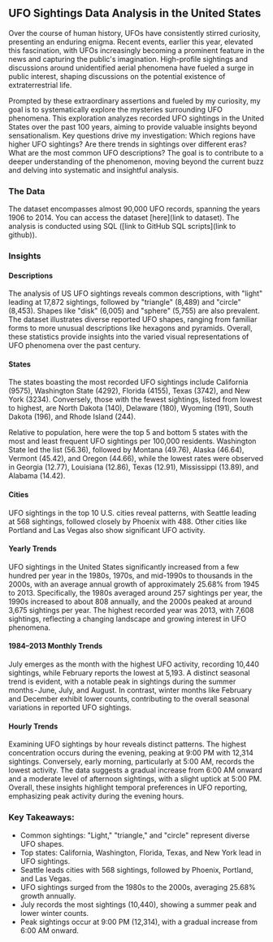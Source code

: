 ## UFO Sightings Data Analysis in the United States

Over the course of human history, UFOs have consistently stirred curiosity, presenting an enduring enigma. Recent events, earlier this year, elevated this fascination, with UFOs increasingly becoming a prominent feature in the news and capturing the public's imagination. High-profile sightings and discussions around unidentified aerial phenomena have fueled a surge in public interest, shaping discussions on the potential existence of extraterrestrial life.

Prompted by these extraordinary assertions and fueled by my curiosity, my goal is to systematically explore the mysteries surrounding UFO phenomena. This exploration analyzes recorded UFO sightings in the United States over the past 100 years, aiming to provide valuable insights beyond sensationalism. Key questions drive my investigation: Which regions have higher UFO sightings? Are there trends in sightings over different eras? What are the most common UFO descriptions? The goal is to contribute to a deeper understanding of the phenomenon, moving beyond the current buzz and delving into systematic and insightful analysis.

### The Data

The dataset encompasses almost 90,000 UFO records, spanning the years 1906 to 2014. You can access the dataset [here](link to dataset). The analysis is conducted using SQL ([link to GitHub SQL scripts](link to github)).

### Insights

#### Descriptions

The analysis of US UFO sightings reveals common descriptions, with "light" leading at 17,872 sightings, followed by "triangle" (8,489) and "circle" (8,453). Shapes like "disk" (6,005) and "sphere" (5,755) are also prevalent. The dataset illustrates diverse reported UFO shapes, ranging from familiar forms to more unusual descriptions like hexagons and pyramids. Overall, these statistics provide insights into the varied visual representations of UFO phenomena over the past century.

#### States

The states boasting the most recorded UFO sightings include California (9575), Washington State (4292), Florida (4155), Texas (3742), and New York (3234). Conversely, those with the fewest sightings, listed from lowest to highest, are North Dakota (140), Delaware (180), Wyoming (191), South Dakota (196), and Rhode Island (244).

Relative to population, here were the top 5 and bottom 5 states with the most and least frequent UFO sightings per 100,000 residents. Washington State led the list (56.36), followed by Montana (49.76), Alaska (46.64), Vermont (45.42), and Oregon (44.66), while the lowest rates were observed in Georgia (12.77), Louisiana (12.86), Texas (12.91), Mississippi (13.89), and Alabama (14.42).

#### Cities

UFO sightings in the top 10 U.S. cities reveal patterns, with Seattle leading at 568 sightings, followed closely by Phoenix with 488. Other cities like Portland and Las Vegas also show significant UFO activity.

#### Yearly Trends

UFO sightings in the United States significantly increased from a few hundred per year in the 1980s, 1970s, and mid-1990s to thousands in the 2000s, with an average annual growth of approximately 25.68% from 1945 to 2013. Specifically, the 1980s averaged around 257 sightings per year, the 1990s increased to about 808 annually, and the 2000s peaked at around 3,675 sightings per year. The highest recorded year was 2013, with 7,608 sightings, reflecting a changing landscape and growing interest in UFO phenomena.

#### 1984–2013 Monthly Trends

July emerges as the month with the highest UFO activity, recording 10,440 sightings, while February reports the lowest at 5,193. A distinct seasonal trend is evident, with a notable peak in sightings during the summer months - June, July, and August. In contrast, winter months like February and December exhibit lower counts, contributing to the overall seasonal variations in reported UFO sightings.

#### Hourly Trends

Examining UFO sightings by hour reveals distinct patterns. The highest concentration occurs during the evening, peaking at 9:00 PM with 12,314 sightings. Conversely, early morning, particularly at 5:00 AM, records the lowest activity. The data suggests a gradual increase from 6:00 AM onward and a moderate level of afternoon sightings, with a slight uptick at 5:00 PM. Overall, these insights highlight temporal preferences in UFO reporting, emphasizing peak activity during the evening hours.

### Key Takeaways:

- Common sightings: "Light," "triangle," and "circle" represent diverse UFO shapes.
- Top states: California, Washington, Florida, Texas, and New York lead in UFO sightings.
- Seattle leads cities with 568 sightings, followed by Phoenix, Portland, and Las Vegas.
- UFO sightings surged from the 1980s to the 2000s, averaging 25.68% growth annually.
- July records the most sightings (10,440), showing a summer peak and lower winter counts.
- Peak sightings occur at 9:00 PM (12,314), with a gradual increase from 6:00 AM onward.
